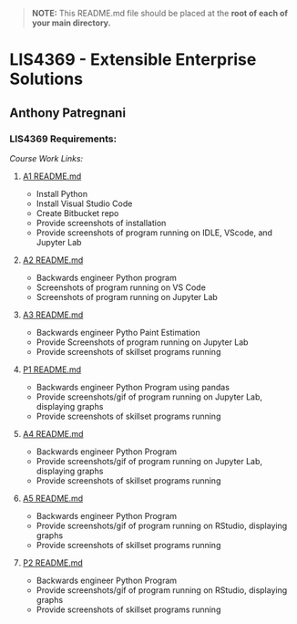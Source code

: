 > **NOTE:** This README.md file should be placed at the **root of each of your main directory.**

# LIS4369 - Extensible Enterprise Solutions

## Anthony Patregnani

### LIS4369 Requirements:

*Course Work Links:*

1. [A1 README.md](a1/README.md "My A1 README.md file")
    - Install Python
    - Install Visual Studio Code
    - Create Bitbucket repo
    - Provide screenshots of installation
    - Provide screenshots of program running on IDLE, VScode, and Jupyter Lab

2. [A2 README.md](a2/README.md "My A2 README.md file")
    - Backwards engineer Python program
    - Screenshots of program running on VS Code
    - Screenshots of program running on Jupyter Lab

3. [A3 README.md](a3/README.md "My A3 README.md file")
    - Backwards engineer Pytho Paint Estimation
    - Provide Screenshots of program running on Jupyter Lab
    - Provide screenshots of skillset programs running

4. [P1 README.md](p1/README.md "My P1 README.md file")
    - Backwards engineer Python Program using pandas
    - Provide screenshots/gif of program running on Jupyter Lab, displaying graphs
    - Provide screenshots of skillset programs running

5. [A4 README.md](a4/README.md "My A4 README.md file")
    - Backwards engineer Python Program
    - Provide screenshots/gif of program running on Jupyter Lab, displaying graphs
    - Provide screenshots of skillset programs running

6. [A5 README.md](a5/README.md "My A5 README.md file")
    - Backwards engineer Python Program
    - Provide screenshots/gif of program running on RStudio, displaying graphs
    - Provide screenshots of skillset programs running

7. [P2 README.md](p2/README.md "My P2 README.md file")
    - Backwards engineer Python Program
    - Provide screenshots/gif of program running on RStudio, displaying graphs
    - Provide screenshots of skillset programs running
    